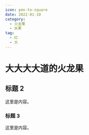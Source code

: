 ```yaml
---
icon: pen-to-square
date: 2022-01-10
category:
  - 火龙果
  - 水果
tag:
  - 红
  - 大
---
```


# 大大大大道的火龙果

## 标题 2

这里是内容。

### 标题 3

这里是内容。
